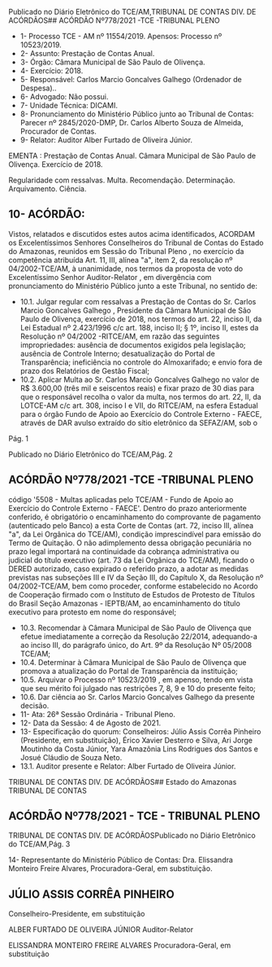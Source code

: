 Publicado  no  Diário  Eletrônico do TCE/AM,TRIBUNAL DE CONTAS DIV. DE ACÓRDÃOS## ACÓRDÃO Nº778/2021 -TCE -TRIBUNAL PLENO

- 1- Processo TCE - AM nº 11554/2019. Apensos: Processo nº  10523/2019.
- 2- Assunto: Prestação de Contas Anual.
- 3- Órgão: Câmara Municipal de São Paulo de Olivença.
- 4- Exercício: 2018.
- 5- Responsável: Carlos Marcio Goncalves Galhego (Ordenador de Despesa)..
- 6- Advogado: Não possui.
- 7- Unidade Técnica: DICAMI.
- 8- Pronunciamento  do  Ministério  Público  junto  ao  Tribunal  de  Contas: Parecer  nº 2845/2020-DMP, Dr. Carlos Alberto Souza de Almeida, Procurador de Contas.
- 9- Relator: Auditor Alber Furtado de Oliveira Júnior.

EMENTA : Prestação  de  Contas  Anual. Câmara Municipal  de  São  Paulo  de  Olivença.  Exercício  de 2018.

Regularidade com ressalvas. Multa. Recomendação. Determinação. Arquivamento. Ciência.

## 10-  ACÓRDÃO:

Vistos, relatados e discutidos estes autos acima identificados, ACORDAM os Excelentíssimos Senhores Conselheiros do Tribunal de Contas do Estado do Amazonas, reunidos em Sessão do Tribunal Pleno , no exercício da competência atribuída Art. 11, III, alínea  "a",  item  2,  da  resolução  nº  04/2002-TCE/AM, à  unanimidade, nos  termos  da proposta  de  voto  do  Excelentíssimo  Senhor  Auditor-Relator , em  divergência com pronunciamento do Ministério Público junto a este Tribunal, no sentido de:

- 10.1. Julgar  regular  com  ressalvas a  Prestação  de  Contas  do Sr.  Carlos Marcio Goncalves Galhego ,  Presidente  da  Câmara  Municipal  de  São Paulo de Olivença, exercício de 2018, nos termos do art. 22, inciso II, da Lei Estadual nº 2.423/1996 c/c art. 188, inciso II; § 1º, inciso II, estes da Resolução nº 04/2002 -RITCE/AM, em razão das seguintes impropriedades: ausência de documentos  exigidos pela legislação; ausência de Controle Interno; desatualização do Portal de Transparência; ineficiência no controle do Almoxarifado; e envio fora de prazo dos Relatórios de Gestão Fiscal;
- 10.2. Aplicar Multa ao Sr. Carlos Marcio Goncalves Galhego no valor de R$ 3.600,00 (três mil e seiscentos reais) e fixar prazo de 30 dias para que o responsável  recolha  o  valor  da  multa,  nos  termos  do  art.  22,  II,  da LOTCE-AM c/c art. 308, inciso I e VII, do RITCE/AM, na esfera Estadual para o órgão Fundo de Apoio ao Exercício do Controle Externo - FAECE, através de DAR avulso extraído do sítio eletrônico da SEFAZ/AM, sob o

Pág. 1

Publicado  no  Diário  Eletrônico do TCE/AM,Pág. 2

## ACÓRDÃO Nº778/2021 -TCE -TRIBUNAL PLENO

código  '5508  -  Multas  aplicadas  pelo  TCE/AM  -  Fundo  de  Apoio  ao Exercício do Controle Externo - FAECE'. Dentro do prazo anteriormente conferido, é obrigatório o encaminhamento do comprovante de pagamento  (autenticado  pelo  Banco)  a  esta  Corte  de  Contas  (art.  72, inciso III, alínea "a", da Lei Orgânica do TCE/AM), condição imprescindível para emissão do Termo de Quitação. O não adimplemento dessa obrigação  pecuniária  no  prazo  legal  importará  na continuidade  da  cobrança  administrativa  ou  judicial  do  título  executivo (art. 73 da Lei Orgânica do TCE/AM), ficando o DERED autorizado, caso expirado o referido prazo, a adotar as medidas previstas nas subseções III  e  IV  da  Seção III, do Capítulo X, da Resolução nº 04/2002-TCE/AM, bem como proceder, conforme estabelecido no Acordo de Cooperação firmado  com  o  Instituto  de  Estudos  de  Protesto  de  Títulos  do  Brasil  Seção Amazonas - IEPTB/AM, ao encaminhamento do título executivo para protesto em nome do responsável;

- 10.3. Recomendar à Câmara  Municipal  de  São  Paulo  de  Olivença que efetue  imediatamente  a  correção  da  Resolução  22/2014,  adequando-a ao inciso III, do parágrafo único, do Art. 9º da Resolução Nº 05/2008 TCE/AM;
- 10.4. Determinar à Câmara  Municipal  de  São  Paulo  de  Olivença que promova a atualização do Portal de Transparência da instituição;
- 10.5. Arquivar o Processo nº 10523/2019 ,  em  apenso,  tendo  em  vista  que seu mérito foi julgado nas restrições 7, 8, 9 e 10 do presente feito;
- 10.6. Dar  ciência ao Sr.  Carlos  Marcio  Goncalves  Galhego da  presente decisão.
- 11-  Ata: 26ª Sessão Ordinária - Tribunal Pleno.
- 12-  Data da Sessão: 4 de Agosto de 2021.
- 13-  Especificação  do  quorum: Conselheiros: Júlio  Assis  Corrêa  Pinheiro  (Presidente, em substituição), Érico Xavier Desterro e Silva, Ari Jorge Moutinho da Costa Júnior, Yara Amazônia Lins Rodrigues dos Santos e Josué Cláudio de Souza Neto.
- 13.1. Auditor presente e Relator: Alber Furtado de Oliveira Júnior.

TRIBUNAL DE CONTAS DIV. DE ACÓRDÃOS## Estado do Amazonas TRIBUNAL DE CONTAS

## ACÓRDÃO Nº778/2021 - TCE - TRIBUNAL PLENO

TRIBUNAL DE CONTAS DIV. DE ACÓRDÃOSPublicado  no  Diário  Eletrônico do TCE/AM,Pág. 3

14-  Representante do Ministério Público de Contas: Dra. Elissandra Monteiro Freire Alvares, Procuradora-Geral, em substituição.

## JÚLIO ASSIS CORRÊA PINHEIRO

Conselheiro-Presidente, em substituição

ALBER FURTADO DE OLIVEIRA JÚNIOR Auditor-Relator

ELISSANDRA MONTEIRO FREIRE ALVARES Procuradora-Geral, em substituição
